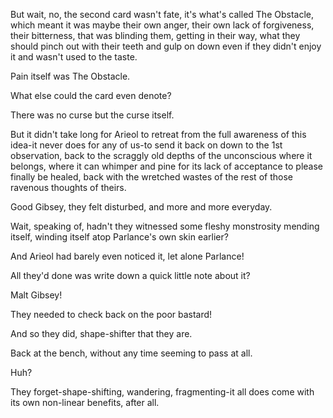 But wait, no, the second card wasn't fate, it's what's called The Obstacle, which meant it was maybe their own anger, their own lack of forgiveness, their bitterness, that was blinding them, getting in their way, what they should pinch out with their teeth and gulp on down even if they didn't enjoy it and wasn't used to the taste.

Pain itself was The Obstacle.

What else could the card even denote?

There was no curse but the curse itself.

But it didn't take long for Arieol to retreat from the full awareness of this idea-it never does for any of us-to send it back on down to the 1st observation, back to the scraggly old depths of the unconscious where it belongs, where it can whimper and pine for its lack of acceptance to please finally be healed, back with the wretched wastes of the rest of those ravenous thoughts of theirs.

Good Gibsey, they felt disturbed, and more and more everyday.

Wait, speaking of, hadn't they witnessed some fleshy monstrosity mending itself, winding itself atop Parlance's own skin earlier?

And Arieol had barely even noticed it, let alone Parlance!

All they'd done was write down a quick little note about it?

Malt Gibsey!

They needed to check back on the poor bastard!

And so they did, shape-shifter that they are.

Back at the bench, without any time seeming to pass at all.

Huh?

They forget-shape-shifting, wandering, fragmenting-it all does come with its own non-linear benefits, after all.
